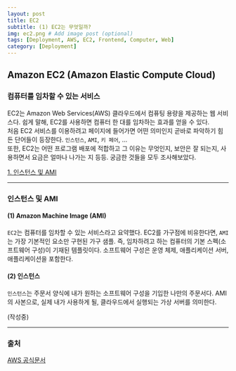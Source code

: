 ```yaml
---
layout: post
title: EC2
subtitle: (1) EC2는 무엇일까?
img: ec2.png # Add image post (optional)
tags: [Deployment, AWS, EC2, Frontend, Computer, Web]
category: [Deployment]
---
```


## Amazon EC2 (Amazon Elastic Compute Cloud)
### 컴퓨터를 임차할 수 있는 서비스
EC2는 Amazon Web Services(AWS) 클라우드에서 컴퓨팅 용량을 제공하는 웹 서비스다.
쉽게 말해, EC2를 사용하면 컴퓨터 한 대를 임차하는 효과를 얻을 수 있다.   
처음 EC2 서비스를 이용하려고 페이지에 들어가면 어떤 의미인지 곧바로 파악하기 힘든 단어들이 등장한다.
`인스턴스`, `AMI`, `키 페어`, ...   
또한, EC2는 어떤 프로그램 배포에 적합하고 그 이유는 무엇인지, 보안은 잘 되는지, 사용하면서 요금은 얼마나 나가는 지 등등.
궁금한 것들을 모두 조사해보았다.

<span style="color: red">[1. 인스턴스 및 AMI](#인스턴스-및-ami)</span>

---
### 인스턴스 및 AMI
#### (1) Amazon Machine Image (AMI)
`EC2`는 컴퓨터를 임차할 수 있는 서비스라고 요약했다.
EC2를 가구점에 비유한다면, `AMI`는 가장 기본적인 요소만 구현된 가구 샘플.
즉, 임차하려고 하는 컴퓨터의 기본 스펙(소프트웨어 구성)이 기재된 템플릿이다.
소프트웨어 구성은 운영 체제, 애플리케이션 서버, 애플리케이션을 포함한다.


#### (2) 인스턴스
`인스턴스`는 주문서 양식에 내가 원하는 소프트웨어 구성을 기입한 나만의 주문서다.
AMI의 사본으로, 실제 내가 사용하게 될, 클라우드에서 실행되는 가상 서버를 의미한다.

(작성중)

---
### 출처

[AWS 공식문서](https://docs.aws.amazon.com)

